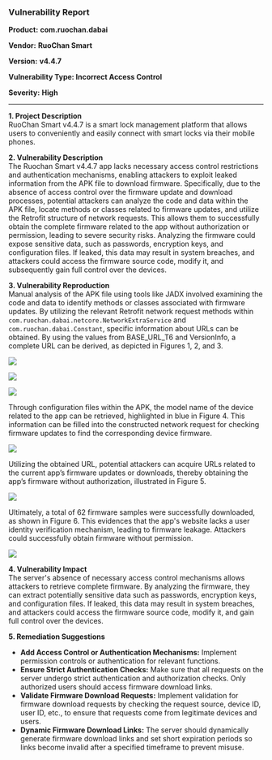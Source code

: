 ### Vulnerability Report

**Product:** **com.ruochan.dabai**

**Vendor:** **RuoChan Smart**

**Version:** **v4.4.7**

**Vulnerability Type: Incorrect Access Control**

**Severity:** **High**

---

**1. Project Description**  
RuoChan Smart v4.4.7 is a smart lock management platform that allows users to conveniently and easily connect with smart locks via their mobile phones.

**2. Vulnerability Description**  
The Ruochan Smart v4.4.7 app lacks necessary access control restrictions and authentication mechanisms, enabling attackers to exploit leaked information from the APK file to download firmware. Specifically, due to the absence of access control over the firmware update and download processes, potential attackers can analyze the code and data within the APK file, locate methods or classes related to firmware updates, and utilize the Retrofit structure of network requests. This allows them to successfully obtain the complete firmware related to the app without authorization or permission, leading to severe security risks. Analyzing the firmware could expose sensitive data, such as passwords, encryption keys, and configuration files. If leaked, this data may result in system breaches, and attackers could access the firmware source code, modify it, and subsequently gain full control over the devices.

**3. Vulnerability Reproduction**  
Manual analysis of the APK file using tools like JADX involved examining the code and data to identify methods or classes associated with firmware updates. By utilizing the relevant Retrofit network request methods within `com.ruochan.dabai.netcore.NetworkExtraService` and `com.ruochan.dabai.Constant`, specific information about URLs can be obtained. By using the values from BASE_URL_T6 and VersionInfo, a complete URL can be derived, as depicted in Figures 1, 2, and 3.

![](https://s2.loli.net/2024/10/17/Z3vmzkCY9AIHnLT.png)

![](https://s2.loli.net/2024/10/17/I7lQurPzFmqiYes.png)

![](https://s2.loli.net/2024/10/17/KYCnNMawy1pdSc2.png)

Through configuration files within the APK, the model name of the device related to the app can be retrieved, highlighted in blue in Figure 4. This information can be filled into the constructed network request for checking firmware updates to find the corresponding device firmware.

![](https://s2.loli.net/2024/10/17/wBOPCE9NYVkUub2.png)

Utilizing the obtained URL, potential attackers can acquire URLs related to the current app’s firmware updates or downloads, thereby obtaining the app’s firmware without authorization, illustrated in Figure 5.

![](https://s2.loli.net/2024/10/17/9evGJq8EUQIukYf.png)

Ultimately, a total of 62 firmware samples were successfully downloaded, as shown in Figure 6. This evidences that the app's website lacks a user identity verification mechanism, leading to firmware leakage. Attackers could successfully obtain firmware without permission.

![](https://s2.loli.net/2024/10/17/DTns7BzMmPYlAf8.png)

**4. Vulnerability Impact**  
The server's absence of necessary access control mechanisms allows attackers to retrieve complete firmware. By analyzing the firmware, they can extract potentially sensitive data such as passwords, encryption keys, and configuration files. If leaked, this data may result in system breaches, and attackers could access the firmware source code, modify it, and gain full control over the devices.

**5. Remediation Suggestions**  

- **Add Access Control or Authentication Mechanisms:** Implement permission controls or authentication for relevant functions.  
- **Ensure Strict Authentication Checks:** Make sure that all requests on the server undergo strict authentication and authorization checks. Only authorized users should access firmware download links.  
- **Validate Firmware Download Requests:** Implement validation for firmware download requests by checking the request source, device ID, user ID, etc., to ensure that requests come from legitimate devices and users.  
- **Dynamic Firmware Download Links:** The server should dynamically generate firmware download links and set short expiration periods so links become invalid after a specified timeframe to prevent misuse.  
